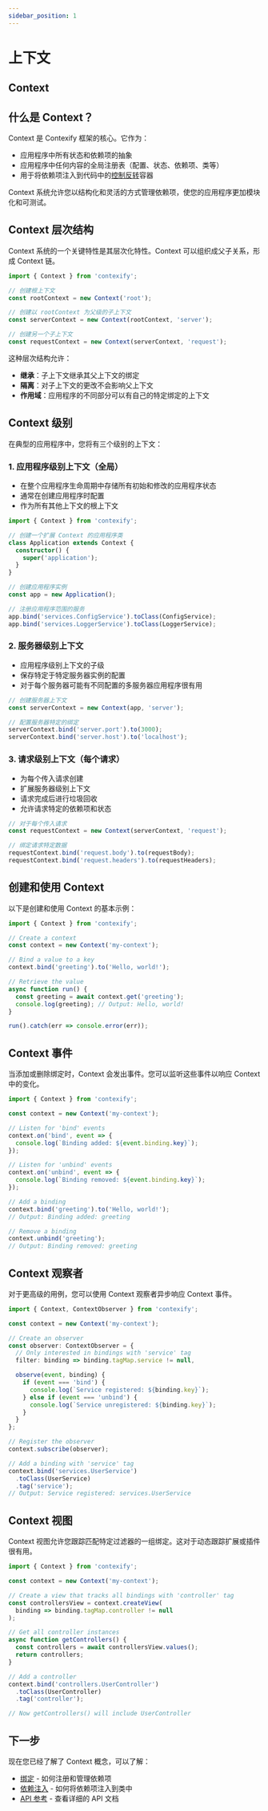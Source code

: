 ```yaml
---
sidebar_position: 1
---
```


# 上下文
## Context

## 什么是 Context？

Context 是 Contexify 框架的核心。它作为：

- 应用程序中所有状态和依赖项的抽象
- 应用程序中任何内容的全局注册表（配置、状态、依赖项、类等）
- 用于将依赖项注入到代码中的[控制反转](https://zh.wikipedia.org/wiki/%E6%8E%A7%E5%88%B6%E5%8F%8D%E8%BD%AC)容器

Context 系统允许您以结构化和灵活的方式管理依赖项，使您的应用程序更加模块化和可测试。

## Context 层次结构

Context 系统的一个关键特性是其层次化特性。Context 可以组织成父子关系，形成 Context 链。

```typescript
import { Context } from 'contexify';

// 创建根上下文
const rootContext = new Context('root');

// 创建以 rootContext 为父级的子上下文
const serverContext = new Context(rootContext, 'server');

// 创建另一个子上下文
const requestContext = new Context(serverContext, 'request');
```

这种层次结构允许：

- **继承**：子上下文继承其父上下文的绑定
- **隔离**：对子上下文的更改不会影响父上下文
- **作用域**：应用程序的不同部分可以有自己的特定绑定的上下文

## Context 级别

在典型的应用程序中，您将有三个级别的上下文：

### 1. 应用程序级别上下文（全局）

- 在整个应用程序生命周期中存储所有初始和修改的应用程序状态
- 通常在创建应用程序时配置
- 作为所有其他上下文的根上下文

```typescript
import { Context } from 'contexify';

// 创建一个扩展 Context 的应用程序类
class Application extends Context {
  constructor() {
    super('application');
  }
}

// 创建应用程序实例
const app = new Application();

// 注册应用程序范围的服务
app.bind('services.ConfigService').toClass(ConfigService);
app.bind('services.LoggerService').toClass(LoggerService);
```

### 2. 服务器级别上下文

- 应用程序级别上下文的子级
- 保存特定于特定服务器实例的配置
- 对于每个服务器可能有不同配置的多服务器应用程序很有用

```typescript
// 创建服务器上下文
const serverContext = new Context(app, 'server');

// 配置服务器特定的绑定
serverContext.bind('server.port').to(3000);
serverContext.bind('server.host').to('localhost');
```

### 3. 请求级别上下文（每个请求）

- 为每个传入请求创建
- 扩展服务器级别上下文
- 请求完成后进行垃圾回收
- 允许请求特定的依赖项和状态

```typescript
// 对于每个传入请求
const requestContext = new Context(serverContext, 'request');

// 绑定请求特定数据
requestContext.bind('request.body').to(requestBody);
requestContext.bind('request.headers').to(requestHeaders);
```

## 创建和使用 Context

以下是创建和使用 Context 的基本示例：

```typescript
import { Context } from 'contexify';

// Create a context
const context = new Context('my-context');

// Bind a value to a key
context.bind('greeting').to('Hello, world!');

// Retrieve the value
async function run() {
  const greeting = await context.get('greeting');
  console.log(greeting); // Output: Hello, world!
}

run().catch(err => console.error(err));
```

## Context 事件

当添加或删除绑定时，Context 会发出事件。您可以监听这些事件以响应 Context 中的变化。

```typescript
import { Context } from 'contexify';

const context = new Context('my-context');

// Listen for 'bind' events
context.on('bind', event => {
  console.log(`Binding added: ${event.binding.key}`);
});

// Listen for 'unbind' events
context.on('unbind', event => {
  console.log(`Binding removed: ${event.binding.key}`);
});

// Add a binding
context.bind('greeting').to('Hello, world!');
// Output: Binding added: greeting

// Remove a binding
context.unbind('greeting');
// Output: Binding removed: greeting
```

## Context 观察者

对于更高级的用例，您可以使用 Context 观察者异步响应 Context 事件。

```typescript
import { Context, ContextObserver } from 'contexify';

const context = new Context('my-context');

// Create an observer
const observer: ContextObserver = {
  // Only interested in bindings with 'service' tag
  filter: binding => binding.tagMap.service != null,

  observe(event, binding) {
    if (event === 'bind') {
      console.log(`Service registered: ${binding.key}`);
    } else if (event === 'unbind') {
      console.log(`Service unregistered: ${binding.key}`);
    }
  }
};

// Register the observer
context.subscribe(observer);

// Add a binding with 'service' tag
context.bind('services.UserService')
  .toClass(UserService)
  .tag('service');
// Output: Service registered: services.UserService
```

## Context 视图

Context 视图允许您跟踪匹配特定过滤器的一组绑定。这对于动态跟踪扩展或插件很有用。

```typescript
import { Context } from 'contexify';

const context = new Context('my-context');

// Create a view that tracks all bindings with 'controller' tag
const controllersView = context.createView(
  binding => binding.tagMap.controller != null
);

// Get all controller instances
async function getControllers() {
  const controllers = await controllersView.values();
  return controllers;
}

// Add a controller
context.bind('controllers.UserController')
  .toClass(UserController)
  .tag('controller');

// Now getControllers() will include UserController
```

## 下一步

现在您已经了解了 Context 概念，可以了解：

- [绑定](./binding) - 如何注册和管理依赖项
- [依赖注入](./dependency-injection) - 如何将依赖项注入到类中
- [API 参考](../api/overview) - 查看详细的 API 文档
